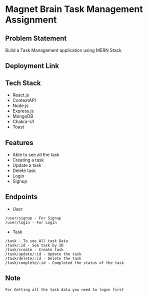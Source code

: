 # Magnet Brain Task Management Assignment

## Problem Statement

Build a Task Management application using MERN Stack

## Deployment Link

## Tech Stack

* React.js
* ContextAPI
* Node.js
* Express.js
* MongoDB
* Chakra-UI
* Toast

## Features

* Able to see all the task
* Creating a task
* Update a task
* Delete task
* Login
* Signup

## Endpoints

* User
```
/user/signup - For Signup
/user/login - For Login
```

* Task
```
/task - To see All task Data
/task/:id - See task by ID
/task/create - Create task
/task/update/:id - Update the task
/task/delete/:id - Delete the task
/task/complete/:id - Completed the status of the task
```

## Note
```
For Getting all the task data you need to login first
```
  
